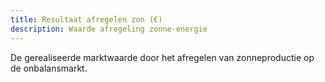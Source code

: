 ```yaml
---
title: Resultaat afregelen zon (€)
description: Waarde afregeling zonne-energie
---
```


De gerealiseerde marktwaarde door het afregelen van zonneproductie op de onbalansmarkt.
